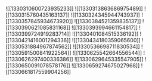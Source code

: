 ![[1330310600723935233]]
![[1330313863686975489]]
![[1330315760435163137]]
![[1330324345944743937]]
![[1330357845934673920]]
![[1330384521359835137]]
![[1330390621085831168]]
![[1330393994661154817]]
![[1330399724919283714]]
![[1330401084515336192]]
![[1330421416001294336]]
![[1330434180359065600]]
![[1330531884967874562]]
![[1330536698711830534]]
![[1330591500841922564]]
![[1330625542664556544]]
![[1330626297400336386]]
![[1330629645335547905]]
![[1330650091078578176]]
![[1330659274675027968]]
![[1330661817559904256]]
